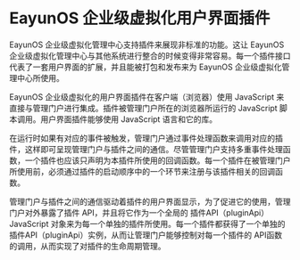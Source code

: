 # EayunOS 企业级虚拟化用户界面插件

EayunOS 企业级虚拟化管理中心支持插件来展现非标准的功能。这让 EayunOS 企业级虚拟化管理中心与其他系统进行整合的时候变得非常容易。每一个插件接口代表了一套用户界面的扩展，并且能被打包和发布来为 EayunOS 企业级虚拟化管理中心所使用。

EayunOS 企业级虚拟化的用户界面插件在客户端（浏览器）使用 JavaScript
来直接与管理门户进行集成。插件被管理门户所在的浏览器所运行的 JavaScript
脚本调用。用户界面插件能够使用 JavaScript 语言和它的库。

在运行时如果有对应的事件被触发，管理门户通过事件处理函数来调用对应的插件，这样即可呈现管理门户与插件之间的通信。尽管管理门户支持多重事件处理函数，一个插件也应该只声明为本插件所使用的回调函数。每一个插件在被管理门户所使用前，必须通过插件的启动顺序中的一个环节来注册与该插件相关的回调函数。

管理门户与插件之间的通信驱动着插件的用户界面显示，为了促进它的使用，管理门户对外暴露了插件
API，并且将它作为一个全局的 插件API（pluginApi）JavaScript
对象来为每一个单独的插件所使用。每一个插件都获得了一个单独的
插件API（pluginApi）实例，从而让管理门户能够控制对每一个插件的 API函数
的调用，从而实现了对插件的生命周期管理。

